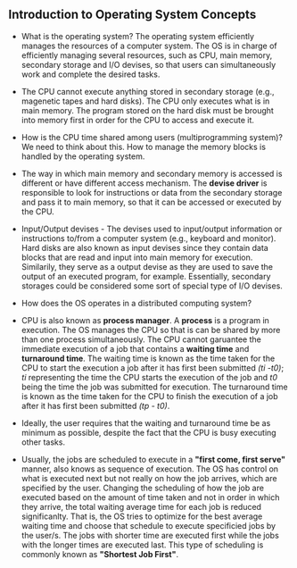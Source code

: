## Introduction to Operating System Concepts

- What is the operating system? The operating system efficiently manages the resources of a computer system. The OS is in charge of efficiently managing several resources, such as CPU, main memory, secondary storage and I/O devises, so that users can simultaneously work and complete the desired tasks.


- The CPU cannot execute anything stored in secondary storage (e.g., magenetic tapes and hard disks). The CPU only executes what is in main memory. The program stored on the hard disk must be brought into memory first in order for the CPU to access and execute it. 


- How is the CPU time shared among users (multiprogramming system)? We need to think about this. How to manage the memory blocks is handled by the operating system. 


- The way in which main memory and secondary memory is accessed is different or have different access mechanism. The **devise driver** is responsible to look for instructions or data from the secondary storage and pass it to main memory, so that it can be accessed or executed by the CPU. 


- Input/Output devises - The devises used to input/output information or instructions to/from a computer system (e.g., keyboard and monitor). Hard disks are also known as input devises since they contain data blocks that are read and input into main memory for execution. Similarily, they serve as a output devise as they are used to save the output of an executed program, for example. Essentially, secondary storages could be considered some sort of special type of I/O devises.


- How does the OS operates in a distributed computing system?  


- CPU is also known as **process manager**. A **process** is a program in execution. The OS manages the CPU so that is can be shared by more than one process simultaneously. The CPU cannot garuantee the immediate execution of a job that contains a **waiting time** and **turnaround time**. The waiting time is known as the time taken for the CPU to start the execution a job after it has first been submitted *(ti -t0)*; *ti* representing the time the CPU starts the execution of the job and *t0* being the time the job was submitted for execution. The turnaround time is known as the time taken for the CPU to finish the execution of a job after it has first been submitted *(tp - t0)*. 


- Ideally, the user requires that the waiting and turnaround time be as minimum as possible, despite the fact that the CPU is busy executing other tasks.


- Usually, the jobs are scheduled to execute in a **"first come, first serve"** manner, also knows as sequence of execution. The OS has control on what is executed next but not really on how the job arrives, which are specified by the user. Changing the scheduling of how the job are executed based on the amount of time taken and not in order in which they arrive, the total waiting average time for each job is reduced significanlty. That is, the OS tries to optimize for the best average waiting time and choose that schedule to execute specificied jobs by the user/s. The jobs with shorter time are executed first while the jobs with the longer times are executed last. This type of scheduling is commonly known as **"Shortest Job First"**.

